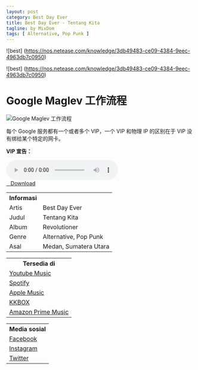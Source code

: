 ```yaml
---
layout: post
category: Best Day Ever
title: Best Day Ever - Tentang Kita
tagline: by MixDom
tags: [ Alternative, Pop Punk ]
---
```


![best]
(https://nos.netease.com/knowledge/3db49483-ce09-4384-9eec-4963db7c0950)

<!--more-->

![best]
(https://nos.netease.com/knowledge/3db49483-ce09-4384-9eec-4963db7c0950)

# Google Maglev 工作流程

![Google Maglev 工作流程](https://nos.netease.com/knowledge/3db49483-ce09-4384-9eec-4963db7c0950)

每个 Google 服务都有一个或者多个 VIP，一个 VIP 和物理 IP 的区别在于 VIP 没有绑给某个特定的网卡。

**VIP 宣告：**

<audio class='js-player' style="--plyr-color-main: #212121;" controls>
<source src="https://drive.google.com/uc?authuser=0&id=1BFPIr5FsNA06dZwxdV95ISgN5-Ssa9fX&export=download" type="audio/mp3">
</audio>

<div class="post-button text-center">
<a class="btn" href="https://drive.google.com/uc?authuser=0&id=1BFPIr5FsNA06dZwxdV95ISgN5-Ssa9fX&export=download">
<i class="fa fa-caret-down" aria-hidden="true"></i>&nbsp; &nbsp;Download
</a>
</div>

<table>
<tr>
<th>Informasi</th>
<th></th>
</tr>
<tr>
<td>Artis</td>
<td>Best Day Ever</td>
</tr>
<tr>
<td>Judul</td>
<td>Tentang Kita</td>
</tr>
<tr>
<td>Album</td>
<td>Revolutioner</td>
</tr>
<tr>
<td>Genre</td>
<td>Alternative, Pop Punk</td>
</tr>
<tr>
<td>Asal</td>
<td>Medan, Sumatera Utara</td>
</tr>
</table>

<table>
<tr>
<th>Tersedia di</th>
</tr>
<tr>
<td><a href="https://music.youtube.com/playlist?list=OLAK5uy_lpqi1zzmrr3Gza7fyMAhMzRrErQ8lb7WQ" target="_blank">Youtube Music</a></td>
</tr>
<tr>
<td><a href="https://open.spotify.com/album/6IqDGh6Ruotug88fzIP0bs" target="_blank">Spotify</a></td>
</tr>
<tr>
<td><a href="https://music.apple.com/us/artist/best-day-ever/1581567926" target="_blank">Apple Music</a></td>
</tr>
<tr>
<td><a href="https://www.kkbox.com/my/en/album/CsC_0A0f0h_RnbJ54F" target="_blank">KKBOX</a></td>
</tr>
<tr>
<td><a href="https://music.amazon.in/albums/B09CPYMN1F" target="_blank">Amazon Prime Music</a></td>
</tr>
</table>

<table>
<tr>
<th>Media sosial</th>
</tr>
<tr>
<td><a href="http://www.facebook.com/pages/Best-Day-Ever/127561700668678" target="_blank">Facebook</a></td>
</tr>
<tr>
<td><a href="https://instagram.com/bestdayeverband_?igshid=YmMyMTA2M2Y=" target="_blank">Instagram</a></td>
</tr>
<tr>
<td><a href="https://twitter.com/bde_4" target="_blank">Twitter</a></td>
</tr>
</table>
